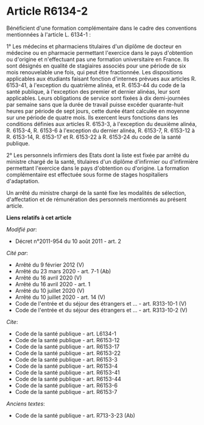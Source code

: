 # Article R6134-2

Bénéficient d'une formation complémentaire dans le cadre des conventions mentionnées à l'article L. 6134-1 : 

1° Les médecins et pharmaciens titulaires d'un diplôme de docteur en médecine ou en pharmacie permettant l'exercice dans le
pays d'obtention ou d'origine et n'effectuant pas une formation universitaire en France. Ils sont désignés en qualité de
stagiaires associés pour une période de six mois renouvelable une fois, qui peut être fractionnée. Les dispositions
applicables aux étudiants faisant fonction d'internes prévues aux articles R. 6153-41, à l'exception du quatrième alinéa, et
R. 6153-44 du code de la santé publique, à l'exception des premier et dernier alinéas, leur sont applicables. Leurs
obligations de service sont fixées à dix demi-journées par semaine sans que la durée de travail puisse excéder quarante-huit
heures par période de sept jours, cette durée étant calculée en moyenne sur une période de quatre mois. Ils exercent leurs
fonctions dans les conditions définies aux articles R. 6153-3, à l'exception du deuxième alinéa, R. 6153-4, R. 6153-6 à
l'exception du dernier alinéa, R. 6153-7, R. 6153-12 à R. 6153-14, R. 6153-17 et R. 6153-22 à R. 6153-24 du code de la santé
publique. 

2° Les personnels infirmiers des Etats dont la liste est fixée par arrêté du ministre chargé de la santé, titulaires d'un
diplôme d'infirmier ou d'infirmière permettant l'exercice dans le pays d'obtention ou d'origine. La formation complémentaire
est effectuée sous forme de stages hospitaliers d'adaptation. 

Un arrêté du ministre chargé de la santé fixe les modalités de sélection, d'affectation et de rémunération des personnels
mentionnés au présent article.

**Liens relatifs à cet article**

_Modifié par_:

  - Décret n°2011-954 du 10 août 2011 - art. 2

_Cité par_:

  - Arrêté du 9 février 2012 (V)
  - Arrêté du 23 mars 2020 - art. 7-1 (Ab)
  - Arrêté du 16 avril 2020 (V)
  - Arrêté du 16 avril 2020 - art. 1
  - Arrêté du 10 juillet 2020 (V)
  - Arrêté du 10 juillet 2020 - art. 14 (V)
  - Code de l'entrée et du séjour des étrangers et ... - art. R313-10-1 (V)
  - Code de l'entrée et du séjour des étrangers et ... - art. R313-10-2 (V)

_Cite_:

  - Code de la santé publique - art. L6134-1
  - Code de la santé publique - art. R6153-12
  - Code de la santé publique - art. R6153-17
  - Code de la santé publique - art. R6153-22
  - Code de la santé publique - art. R6153-3
  - Code de la santé publique - art. R6153-4
  - Code de la santé publique - art. R6153-41
  - Code de la santé publique - art. R6153-44
  - Code de la santé publique - art. R6153-6
  - Code de la santé publique - art. R6153-7

_Anciens textes_:

  - Code de la santé publique - art. R713-3-23 (Ab)
